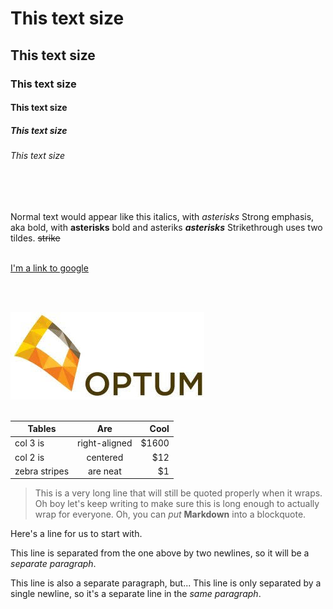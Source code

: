 # This text size
## This text size
### This text size
#### This text size
##### This text size
###### This text size
<br/>
<br/>

Normal text would appear like this
italics, with *asterisks* 
Strong emphasis, aka bold, with **asterisks**
bold and asteriks **_asterisks_** 
Strikethrough uses two tildes. ~~strike~~
<br/>
<br/>

[I'm a link to google](https://www.google.com)

<br/>
<br/>

![alt text](https://github.com/Phemix/testout/blob/master/optum.jpg "This text will show when you hover over the picture")
<br/>
<br/>

| Tables        | Are           | Cool  |
| ------------- |:-------------:| -----:|
| col 3 is      | right-aligned | $1600 |
| col 2 is      | centered      |   $12 |
| zebra stripes | are neat      |    $1 |


> This is a very long line that will still be quoted properly when it wraps. Oh boy let's keep writing to make sure this is long enough to actually wrap for everyone. Oh, you can *put* **Markdown** into a blockquote. 


Here's a line for us to start with.

This line is separated from the one above by two newlines, so it will be a *separate paragraph*.

This line is also a separate paragraph, but...
This line is only separated by a single newline, so it's a separate line in the *same paragraph*.
